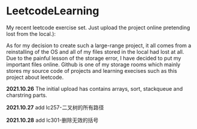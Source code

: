 # LeetcodeLearning
My recent leetcode exercise set. Just upload the project online pretending lost from the local.):

As for my decision to create such a large-range project, it all comes from a reinstalling of the OS and all of my files stored in the local had lost at all. Due to the painful lesson of the storage error, I have decided to put my important files online. Github is one of my storage rooms which mainly stores my source code of projects and learning execises such as this project about leetcode.

**2021.10.26**
The initial upload has contains arrays, sort, stackqueue and charstring parts.

**2021.10.27**
add lc257-二叉树的所有路径

**2021.10.28**
add lc301-删除无效的括号
